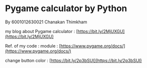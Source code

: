 # Pygame calculator by Python
By 6001012630021  Chanakan  Thimkham 

my blog about Pygame calculator :
   [https://bit.ly/2MjUXGU](https://bit.ly/2MjUXGU)
   
Ref. of my code :
   module : [https://www.pygame.org/docs/](https://www.pygame.org/docs/)
      
   change button color : [https://bit.ly/2p3bSUI](https://bit.ly/2p3bSUI)
